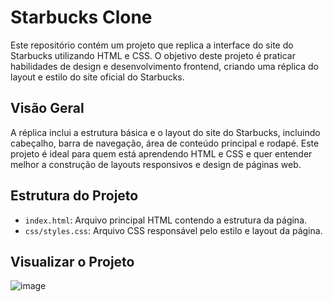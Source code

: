 # Starbucks Clone

Este repositório contém um projeto que replica a interface do site do Starbucks utilizando HTML e CSS. O objetivo deste projeto é praticar habilidades de design e desenvolvimento frontend, criando uma réplica do layout e estilo do site oficial do Starbucks.

## Visão Geral

A réplica inclui a estrutura básica e o layout do site do Starbucks, incluindo cabeçalho, barra de navegação, área de conteúdo principal e rodapé. Este projeto é ideal para quem está aprendendo HTML e CSS e quer entender melhor a construção de layouts responsivos e design de páginas web.

## Estrutura do Projeto

- `index.html`: Arquivo principal HTML contendo a estrutura da página.
- `css/styles.css`: Arquivo CSS responsável pelo estilo e layout da página.

## Visualizar o Projeto
![image](https://github.com/user-attachments/assets/450b61bd-8757-4e55-8d9e-c32f1002d3ca)
